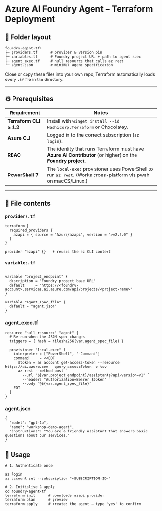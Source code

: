 # Azure AI Foundry Agent – Terraform Deployment
## 📁 Folder layout
```text
foundry-agent-tf/
├─ providers.tf      # provider & version pin
├─ variables.tf      # Foundry project URL + path to agent spec
├─ agent_exec.tf     # null_resource that calls az rest
└─ agent.json        # minimal agent specification
```

Clone or copy these files into your own repo; Terraform automatically loads every
`.tf` file in the directory.

---

## ⚙️ Prerequisites

| Requirement | Notes |
|-------------|-------|
| **Terraform CLI ≥ 1.2** | Install with `winget install --id Hashicorp.Terraform` or Chocolatey. |
| **Azure CLI** | Logged in to the correct subscription (`az login`). |
| **RBAC** | The identity that runs Terraform must have **Azure AI Contributor** (or higher) on the **Foundry project**. |
| **PowerShell 7** | The `local-exec` provisioner uses PowerShell to run `az rest`. (Works cross-platform via pwsh on macOS/Linux.) |

---

## 📝 File contents

### `providers.tf`

```hcl
terraform {
  required_providers {
    azapi = { source = "Azure/azapi", version = ">=2.5.0" }
  }
}

provider "azapi" {}   # reuses the az CLI context
```
### `variables.tf`

```hcl

variable "project_endpoint" {
  description = "Foundry project base URL"
  default     = "https://<foundry-account>.services.ai.azure.com/api/projects/<project-name>"
}

variable "agent_spec_file" {
  default = "agent.json"
}
```
### agent_exec.tf
```hcl
resource "null_resource" "agent" {
  # Re-run when the JSON spec changes
  triggers = { hash = filesha256(var.agent_spec_file) }

  provisioner "local-exec" {
    interpreter = ["PowerShell", "-Command"]
    command     = <<EOT
      $token = az account get-access-token --resource https://ai.azure.com --query accessToken -o tsv
      az rest --method post `
        --url "${var.project_endpoint}/assistants?api-version=v1" `
        --headers "Authorization=Bearer $token" `
        --body "@${var.agent_spec_file}"
    EOT
  }
}
```
### agent.json
```
{
  "model": "gpt-4o",
  "name": "workshop-demo-agent",
  "instructions": "You are a friendly assistant that answers basic questions about our services."
}
```

## 🚀 Usage
```
# 1. Authenticate once

az login
az account set --subscription "<SUBSCRIPTION-ID>"

# 2. Initialise & apply
cd foundry-agent-tf
terraform init      # downloads azapi provider
terraform plan      # preview
terraform apply     # creates the agent – type 'yes' to confirm
```
